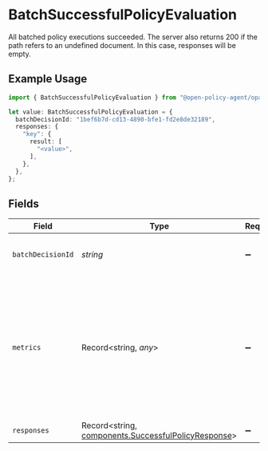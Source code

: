 # BatchSuccessfulPolicyEvaluation

All batched policy executions succeeded.
The server also returns 200 if the path refers to an undefined document. In this case, responses will be empty.


## Example Usage

```typescript
import { BatchSuccessfulPolicyEvaluation } from "@open-policy-agent/opa/sdk/models/components";

let value: BatchSuccessfulPolicyEvaluation = {
  batchDecisionId: "1bef6b7d-cd13-4890-bfe1-fd2e8de32189",
  responses: {
    "key": {
      result: [
        "<value>",
      ],
    },
  },
};
```

## Fields

| Field                                                                                                                                  | Type                                                                                                                                   | Required                                                                                                                               | Description                                                                                                                            | Example                                                                                                                                |
| -------------------------------------------------------------------------------------------------------------------------------------- | -------------------------------------------------------------------------------------------------------------------------------------- | -------------------------------------------------------------------------------------------------------------------------------------- | -------------------------------------------------------------------------------------------------------------------------------------- | -------------------------------------------------------------------------------------------------------------------------------------- |
| `batchDecisionId`                                                                                                                      | *string*                                                                                                                               | :heavy_minus_sign:                                                                                                                     | N/A                                                                                                                                    | 1bef6b7d-cd13-4890-bfe1-fd2e8de32189                                                                                                   |
| `metrics`                                                                                                                              | Record<string, *any*>                                                                                                                  | :heavy_minus_sign:                                                                                                                     | If query metrics are enabled, this field contains query performance metrics collected during the parse, compile, and evaluation steps. |                                                                                                                                        |
| `responses`                                                                                                                            | Record<string, [components.SuccessfulPolicyResponse](../../../sdk/models/components/successfulpolicyresponse.md)>                      | :heavy_minus_sign:                                                                                                                     | N/A                                                                                                                                    |                                                                                                                                        |